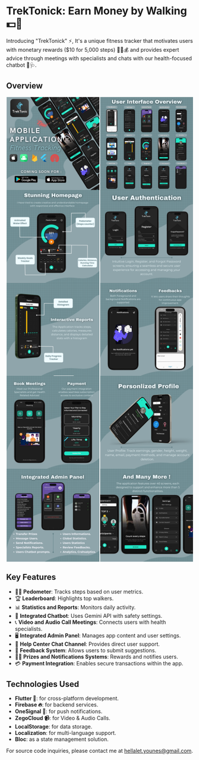 # TrekTonick: Earn Money by Walking 💵🚶

Introducing "TrekTonick" ⚡, It's a unique fitness tracker that motivates users with monetary rewards ($10 for 5,000 steps) 🏃‍♂️💰 and provides expert advice through meetings with specialists and chats with our health-focused chatbot 🤖🩺.

## Overview

<div style="display: flex; flex-wrap: wrap; justify-content: space-around;">
  <img src="screenshots/1.png" alt="Poster 1" width="250"/>
  <img src="screenshots/2.png" alt="Poster 2" width="250"/>
  <img src="screenshots/3.png" alt="Poster 3" width="250"/>
  <img src="screenshots/4.png" alt="Poster 4" width="250"/>
  <img src="screenshots/5.png" alt="Poster 5" width="250"/>
  <img src="screenshots/6.png" alt="Poster 6" width="250"/>
  <img src="screenshots/7.png" alt="Poster 7" width="250"/>
  <img src="screenshots/8.png" alt="Poster 8" width="250"/>
  <img src="screenshots/9.png" alt="Poster 9" width="250"/>
  <img src="screenshots/10.png" alt="Poster 10" width="250"/>
</div>

## Key Features
- 🏃‍♂️ **Pedometer**: Tracks steps based on user metrics.
- 🏆 **Leaderboard**: Highlights top walkers.
- 📊 **Statistics and Reports**: Monitors daily activity.
- 🤖 **Integrated Chatbot**: Uses Gemini API with safety settings.
- 📞 **Video and Audio Call Meetings**: Connects users with health specialists.
- 🖥️ **Integrated Admin Panel**: Manages app content and user settings.
- 💬 **Help Center Chat Channel**: Provides direct user support.
- 📝 **Feedback System**: Allows users to submit suggestions.
- 🎁🔔 **Prizes and Notifications Systems**: Rewards and notifies users.
- 💳 **Payment Integration**: Enables secure transactions within the app.

## Technologies Used
- **Flutter 📱**: for cross-platform development.
- **Firebase 🔥**: for backend services.
- **OneSignal 🔔**: for push notifications.
- **ZegoCloud 📹**: for Video & Audio Calls.
- **LocalStorage**: for data storage.
- **Localization**: for multi-language support.
- **Bloc**: as a state management solution.

For source code inquiries, please contact me at [hellalet.younes@gmail.com](mailto:hellalet.younes@gmail.com).
